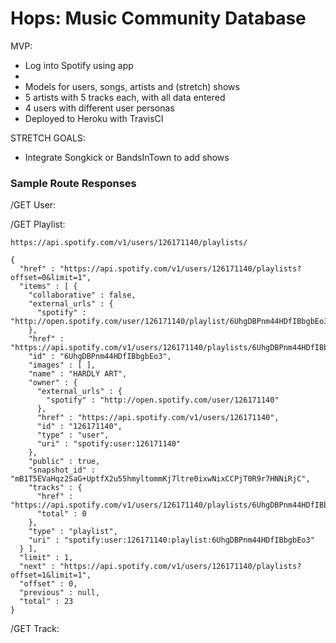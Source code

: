 # Hops: Music Community Database

MVP:
 - Log into Spotify using app
 - 
 - Models for users, songs, artists and (stretch) shows
 - 5 artists with 5 tracks each, with all data entered
 - 4 users with different user personas
 - Deployed to Heroku with TravisCI

 STRETCH GOALS:
 - Integrate Songkick or BandsInTown to add shows

### Sample Route Responses

/GET User:

/GET Playlist:
```
https://api.spotify.com/v1/users/126171140/playlists/

{
  "href" : "https://api.spotify.com/v1/users/126171140/playlists?offset=0&limit=1",
  "items" : [ {
    "collaborative" : false,
    "external_urls" : {
      "spotify" : "http://open.spotify.com/user/126171140/playlist/6UhgDBPnm44HDfIBbgbEo3"
    },
    "href" : "https://api.spotify.com/v1/users/126171140/playlists/6UhgDBPnm44HDfIBbgbEo3",
    "id" : "6UhgDBPnm44HDfIBbgbEo3",
    "images" : [ ],
    "name" : "HARDLY ART",
    "owner" : {
      "external_urls" : {
        "spotify" : "http://open.spotify.com/user/126171140"
      },
      "href" : "https://api.spotify.com/v1/users/126171140",
      "id" : "126171140",
      "type" : "user",
      "uri" : "spotify:user:126171140"
    },
    "public" : true,
    "snapshot_id" : "mB1T5EVaHqz2SaG+UptfX2u55hmyltommKj7ltre0ixwNixCCPjT0R9r7HNNiRjC",
    "tracks" : {
      "href" : "https://api.spotify.com/v1/users/126171140/playlists/6UhgDBPnm44HDfIBbgbEo3/tracks",
      "total" : 0
    },
    "type" : "playlist",
    "uri" : "spotify:user:126171140:playlist:6UhgDBPnm44HDfIBbgbEo3"
  } ],
  "limit" : 1,
  "next" : "https://api.spotify.com/v1/users/126171140/playlists?offset=1&limit=1",
  "offset" : 0,
  "previous" : null,
  "total" : 23
}
```

/GET Track:



